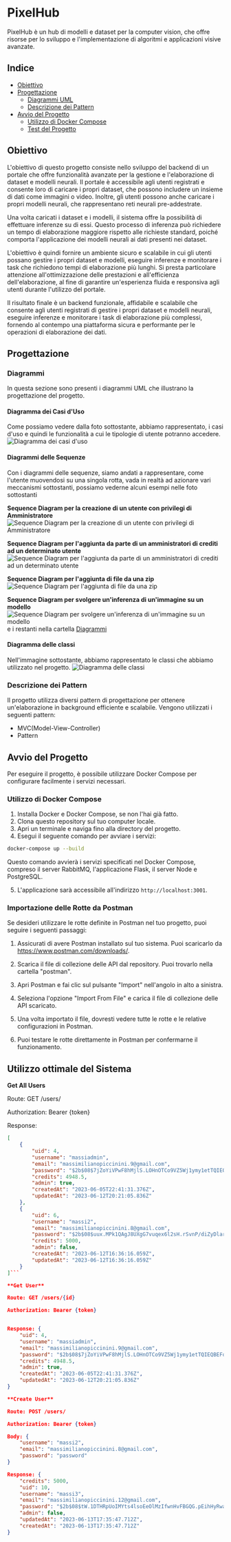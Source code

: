 # PixelHub
PixelHub è un hub di modelli e dataset per la computer vision, che offre risorse per lo sviluppo e l'implementazione di algoritmi e applicazioni visive avanzate.

## Indice
- [Obiettivo](#obiettivo)
- [Progettazione](#progettazione)
  - [Diagrammi UML](#diagrammi-uml)
  - [Descrizione dei Pattern](#descrizione-dei-pattern)
- [Avvio del Progetto](#avvio-del-progetto)
  - [Utilizzo di Docker Compose](#utilizzo-di-docker-compose)
  - [Test del Progetto](#test-del-progetto)

## Obiettivo
L'obiettivo di questo progetto consiste nello sviluppo del backend di un portale che offre funzionalità avanzate per la gestione e l'elaborazione di dataset e modelli neurali. Il portale è accessibile agli utenti registrati e consente loro di caricare i propri dataset, che possono includere un insieme di dati come immagini o video. Inoltre, gli utenti possono anche caricare i propri modelli neurali, che rappresentano reti neurali pre-addestrate.

Una volta caricati i dataset e i modelli, il sistema offre la possibilità di effettuare inferenze su di essi. Questo processo di inferenza può richiedere un tempo di elaborazione maggiore rispetto alle richieste standard, poiché comporta l'applicazione dei modelli neurali ai dati presenti nei dataset.

L'obiettivo è quindi fornire un ambiente sicuro e scalabile in cui gli utenti possano gestire i propri dataset e modelli, eseguire inferenze e monitorare i task che richiedono tempi di elaborazione più lunghi. Si presta particolare attenzione all'ottimizzazione delle prestazioni e all'efficienza dell'elaborazione, al fine di garantire un'esperienza fluida e responsiva agli utenti durante l'utilizzo del portale.

Il risultato finale è un backend funzionale, affidabile e scalabile che consente agli utenti registrati di gestire i propri dataset e modelli neurali, eseguire inferenze e monitorare i task di elaborazione più complessi, fornendo al contempo una piattaforma sicura e performante per le operazioni di elaborazione dei dati.

## Progettazione
### Diagrammi
In questa sezione sono presenti i diagrammi UML che illustrano la progettazione del progetto.

#### Diagramma dei Casi d'Uso
Come possiamo vedere dalla foto sottostante, abbiamo rappresentato, i casi d'uso e quindi le funzionalità a cui le tipologie di utente potranno accedere. ![Diagramma dei casi d'uso](./images/UseCase/UseCase.png)

#### Diagrammi delle Sequenze
Con i diagrammi delle sequenze, siamo andati a rappresentare, come l'utente muovendosi su una singola rotta, vada in realtà ad azionare vari meccanismi sottostanti, possiamo vederne alcuni esempi nelle foto sottostanti


**Sequence Diagram per la creazione di un utente con privilegi di Amministratore**
![Sequence Diagram per la creazione di un utente con privilegi di Amministratore](./images/Sequence/CreateUserAdmin.png)


**Sequence Diagram per l'aggiunta da parte di un amministratori di crediti ad un determinato utente**
![Sequence Diagram per l'aggiunta da parte di un amministratori di crediti ad un determinato utente](./images/Sequence/AddCredits.png)


**Sequence Diagram per l'aggiunta di file da una zip**
![Sequence Diagram per l'aggiunta di file da una zip](./images/Sequence/UploadImageFromZip.png)


**Sequence Diagram per svolgere un'inferenza di un'immagine su un modello**
![Sequence Diagram per svolgere un'inferenza di un'immagine su un modello](./images/Sequence/InferenceModel.png)
e i restanti nella cartella [Diagrammi](./images/Sequence)

#### Diagramma delle classi
Nell'immagine sottostante, abbiamo rappresentato le classi che abbiamo utilizzato nel progetto.
![Diagramma delle classi](./images/Class/Class.png)

### Descrizione dei Pattern
Il progetto utilizza diversi pattern di progettazione per ottenere un'elaborazione in background efficiente e scalabile. Vengono utilizzati i seguenti pattern:
- MVC(Model-View-Controller) 
- Pattern 

## Avvio del Progetto
Per eseguire il progetto, è possibile utilizzare Docker Compose per configurare facilmente i servizi necessari.

### Utilizzo di Docker Compose
1. Installa Docker e Docker Compose, se non l'hai già fatto.
2. Clona questo repository sul tuo computer locale.
3. Apri un terminale e naviga fino alla directory del progetto.
4. Esegui il seguente comando per avviare i servizi:

```bash
docker-compose up --build
```

Questo comando avvierà i servizi specificati nel Docker Compose, compreso il server RabbitMQ, l'applicazione Flask, il server Node e PostgreSQL.

5. L'applicazione sarà accessibile all'indirizzo `http://localhost:3001`.

### Importazione delle Rotte da Postman

Se desideri utilizzare le rotte definite in Postman nel tuo progetto, puoi seguire i seguenti passaggi:

1. Assicurati di avere Postman installato sul tuo sistema. Puoi scaricarlo da https://www.postman.com/downloads/.

2. Scarica il file di collezione delle API dal repository. Puoi trovarlo nella cartella "postman".

3. Apri Postman e fai clic sul pulsante "Import" nell'angolo in alto a sinistra.

4. Seleziona l'opzione "Import From File" e carica il file di collezione delle API scaricato.

5. Una volta importato il file, dovresti vedere tutte le rotte e le relative configurazioni in Postman.

6. Puoi testare le rotte direttamente in Postman per confermarne il funzionamento.

## Utilizzo ottimale del Sistema

**Get All Users**

Route: GET /users/

Authorization: Bearer {token}

Response: 
```json
[
    {
        "uid": 4,
        "username": "massiadmin",
        "email": "massimilianopiccinini.9@gmail.com",
        "password": "$2b$08$7jZoYiVPwF8hMjlS.LOHnOTCo9VZ5Wj1ymy1etTQIEQBEFqz0mWEy",
        "credits": 4948.5,
        "admin": true,
        "createdAt": "2023-06-05T22:41:31.376Z",
        "updatedAt": "2023-06-12T20:21:05.836Z"
    },
    {
        "uid": 6,
        "username": "massi2",
        "email": "massimilianopiccinini.8@gmail.com",
        "password": "$2b$08$uux.MPk1QAgJ8UXgG7vuqex6l2sH.rSvnP/diZyDlarMt9.M0vtrK",
        "credits": 5000,
        "admin": false,
        "createdAt": "2023-06-12T16:36:16.059Z",
        "updatedAt": "2023-06-12T16:36:16.059Z"
    }
]```

**Get User**

Route: GET /users/{id}

Authorization: Bearer {token}


Response: {
    "uid": 4,
    "username": "massiadmin",
    "email": "massimilianopiccinini.9@gmail.com",
    "password": "$2b$08$7jZoYiVPwF8hMjlS.LOHnOTCo9VZ5Wj1ymy1etTQIEQBEFqz0mWEy",
    "credits": 4948.5,
    "admin": true,
    "createdAt": "2023-06-05T22:41:31.376Z",
    "updatedAt": "2023-06-12T20:21:05.836Z"
}

**Create User**

Route: POST /users/

Authorization: Bearer {token}

Body: {
    "username": "massi2",
    "email": "massimilianopiccinini.8@gmail.com",
    "password": "password"
}

Response: {
    "credits": 5000,
    "uid": 10,
    "username": "massi3",
    "email": "massimilianopiccinini.12@gmail.com",
    "password": "$2b$08$tW.1DTHRpUoIMYts4lsoEeOlMzIfwnHvFBGQG.pEihHyRwagFcIWW",
    "admin": false,
    "updatedAt": "2023-06-13T17:35:47.712Z",
    "createdAt": "2023-06-13T17:35:47.712Z"
}